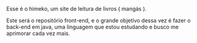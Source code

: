 Esse é o himeko, um site de leitura de livros ( mangás ).

Este será o repositório front-end, e o grande objetivo dessa vez é fazer o back-end em java, uma linguagem que estou estudando e busco me aprimorar cada vez mais.